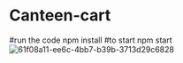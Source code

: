 # Canteen-cart
#run the code 
npm install
#to start
npm start
![61f08a11-ee6c-4bb7-b39b-3713d29c6828](https://user-images.githubusercontent.com/68011318/189473305-6ea79d2c-102c-40d9-8321-6eadcae19900.jpeg)
